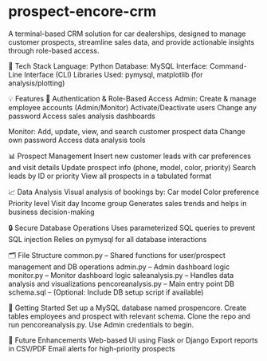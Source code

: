 # prospect-encore-crm
A terminal-based CRM solution for car dealerships, designed to manage customer prospects, streamline sales data, and provide actionable insights through role-based access.

🔧 Tech Stack
Language: Python
Database: MySQL
Interface: Command-Line Interface (CLI)
Libraries Used: pymysql, matplotlib (for analysis/plotting)

💡 Features
🔐 Authentication & Role-Based Access
Admin:
Create & manage employee accounts (Admin/Monitor)
Activate/Deactivate users
Change any password
Access sales analysis dashboards

Monitor:
Add, update, view, and search customer prospect data
Change own password
Access data analysis tools

📊 Prospect Management
Insert new customer leads with car preferences and visit details
Update prospect info (phone, model, color, priority)
Search leads by ID or priority
View all prospects in a tabulated format

📈 Data Analysis
Visual analysis of bookings by:
Car model
Color preference
Priority level
Visit day
Income group
Generates sales trends and helps in business decision-making

🔒 Secure Database Operations
Uses parameterized SQL queries to prevent SQL injection
Relies on pymysql for all database interactions

🗂️ File Structure
common.py – Shared functions for user/prospect management and DB operations
admin.py – Admin dashboard logic
monitor.py – Monitor dashboard logic
saleanalysis.py – Handles data analysis and visualizations
pencoreanalysis.py – Main entry point
DB schema.sql – (Optional: Include DB setup script if available)

🚀 Getting Started
Set up a MySQL database named prospencore.
Create tables employees and prospect with relevant schema.
Clone the repo and run pencoreanalysis.py.
Use Admin credentials to begin.

📌 Future Enhancements
Web-based UI using Flask or Django
Export reports in CSV/PDF
Email alerts for high-priority prospects
